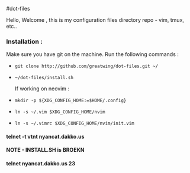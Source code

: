 #dot-files

Hello, Welcome , this is my configuration files directory repo - vim, tmux, etc..

### Installation :
Make sure you have git on the machine.
Run the following commands :
- `git clone http://github.com/greatwing/dot-files.git ~/`
- `~/dot-files/install.sh`

	If working on neovim :
- `mkdir -p ${XDG_CONFIG_HOME:=$HOME/.config}`
- `ln -s ~/.vim $XDG_CONFIG_HOME/nvim`
- `ln -s ~/.vimrc $XDG_CONFIG_HOME/nvim/init.vim`


#### telnet -t vtnt nyancat.dakko.us
#### NOTE - INSTALL.SH is BROEKN
#### telnet nyancat.dakko.us 23
